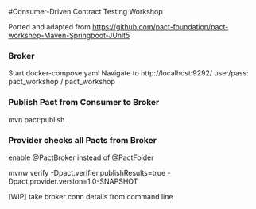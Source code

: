 #Consumer-Driven Contract Testing Workshop

Ported and adapted from https://github.com/pact-foundation/pact-workshop-Maven-Springboot-JUnit5

### Broker
Start docker-compose.yaml
Navigate to http://localhost:9292/
user/pass: pact_workshop / pact_workshop

### Publish Pact from Consumer to Broker
mvn pact:publish

### Provider checks all Pacts from Broker
enable @PactBroker instead of @PactFolder

mvnw verify -Dpact.verifier.publishResults=true -Dpact.provider.version=1.0-SNAPSHOT

[WIP] take broker conn details from command line


